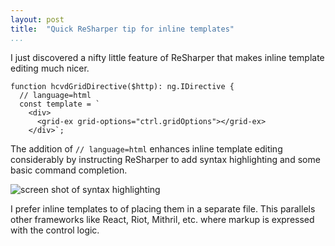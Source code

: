 ```yaml
---
layout: post  
title:  "Quick ReSharper tip for inline templates"  
...
```


I just discovered a nifty little feature of ReSharper that makes inline template editing much nicer.

    function hcvdGridDirective($http): ng.IDirective {
      // language=html
      const template = `
        <div>
          <grid-ex grid-options="ctrl.gridOptions"></grid-ex>
        </div>`;

The addition of `// language=html` enhances inline template editing considerably by instructing ReSharper to add syntax highlighting and some basic command completion.

![screen shot of syntax highlighting](http://i.imgur.com/daY7zvY.png)

I prefer inline templates to of placing them in a separate file. This parallels other frameworks like React, Riot, Mithril, etc. where markup is expressed with the control logic.
